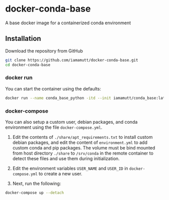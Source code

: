 # docker-conda-base

A base docker image for a containerized conda environment

## Installation 

Download the repository from GitHub

```bash
git clone https://github.com/iamamutt/docker-conda-base.git
cd docker-conda-base
```

### docker run

You can start the container using the defaults:

```bash
docker run --name conda_base_python -itd --init iamamutt/conda_base:latest
```

### docker-compose 

You can also setup a custom user, debian packages, and conda environment using the file `docker-compose.yml`.

1. Edit the contents of `./share/apt_requirements.txt` to install custom debian packages, and edit the content of `environment.yml` to add custom conda and pip packages. The volume must be bind mounted from host directory `./share` to `/srv/conda` in the remote container to detect these files and use them during initialization. 

2. Edit the environment variables `USER_NAME` and `USER_ID` in `docker-compose.yml` to create a new user.

3. Next, run the following:

```bash
docker-compose up --detach
```
